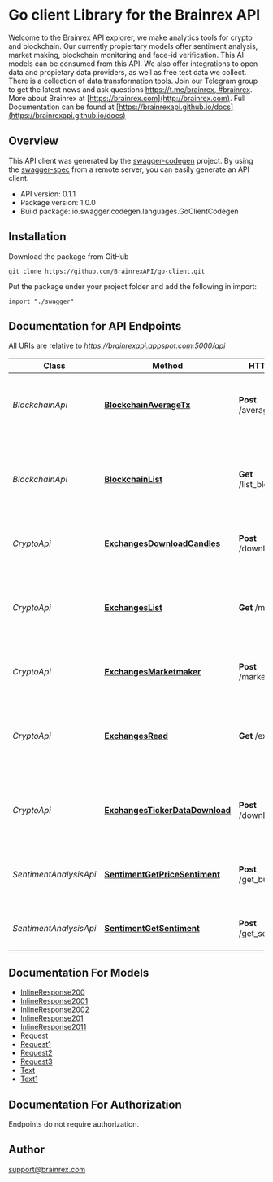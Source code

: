 # Go client Library for the Brainrex API

Welcome to the Brainrex API explorer, we make analytics tools for crypto and blockchain. Our currently propiertary models offer sentiment analysis, market making, blockchain monitoring and face-id verification. This AI models can be consumed from this API. We also offer integrations to open data and propietary data providers, as well as free test data we collect. There is a collection of data transformation tools. Join our Telegram group to get the latest news and ask questions [https://t.me/brainrex, #brainrex](https://t.me/brainrex). More about Brainrex at [https://brainrex.com](http://brainrex.com). Full Documentation can be found at [https://brainrexapi.github.io/docs](https://brainrexapi.github.io/docs)

## Overview
This API client was generated by the [swagger-codegen](https://github.com/swagger-api/swagger-codegen) project.  By using the [swagger-spec](https://github.com/swagger-api/swagger-spec) from a remote server, you can easily generate an API client.

- API version: 0.1.1
- Package version: 1.0.0
- Build package: io.swagger.codegen.languages.GoClientCodegen

## Installation
Download the package from GitHub
```shell
git clone https://github.com/BrainrexAPI/go-client.git
```
Put the package under your project folder and add the following in import:
```golang
import "./swagger"
```

## Documentation for API Endpoints

All URIs are relative to *https://brainrexapi.appspot.com:5000/api*

Class | Method | HTTP request | Description
------------ | ------------- | ------------- | -------------
*BlockchainApi* | [**BlockchainAverageTx**](clients/go/docs/BlockchainApi.md#blockchainaveragetx) | **Post** /average_tx_fee | Calculate average transccion fee of a given blockchain
*BlockchainApi* | [**BlockchainList**](clients/go/docs/BlockchainApi.md#blockchainlist) | **Get** /list_blockchain | The blockchains data structure supported by the Brainrex API
*CryptoApi* | [**ExchangesDownloadCandles**](clients/go/docs/CryptoApi.md#exchangesdownloadcandles) | **Post** /download_candles | Downloads candle format market data
*CryptoApi* | [**ExchangesList**](clients/go/docs/CryptoApi.md#exchangeslist) | **Get** /markets | The markets data structure supported by the Brainrex Market API
*CryptoApi* | [**ExchangesMarketmaker**](clients/go/docs/CryptoApi.md#exchangesmarketmaker) | **Post** /market_making | Market Making as a Service API.
*CryptoApi* | [**ExchangesRead**](clients/go/docs/CryptoApi.md#exchangesread) | **Get** /exchanges | The exchanges data structure supported by the Brainrex API
*CryptoApi* | [**ExchangesTickerDataDownload**](clients/go/docs/CryptoApi.md#exchangestickerdatadownload) | **Post** /download_ticker | Download raw ticker data from major crypto markets
*SentimentAnalysisApi* | [**SentimentGetPriceSentiment**](clients/go/docs/SentimentAnalysisApi.md#sentimentgetpricesentiment) | **Post** /get_buy_sentiment | Sentiment analysis score using a model trained for buy signals.
*SentimentAnalysisApi* | [**SentimentGetSentiment**](clients/go/docs/SentimentAnalysisApi.md#sentimentgetsentiment) | **Post** /get_sentiment | Sentiment analysis for any given blob of text


## Documentation For Models

 - [InlineResponse200](clients/go/docs/InlineResponse200.md)
 - [InlineResponse2001](clients/go/docs/InlineResponse2001.md)
 - [InlineResponse2002](clients/go/docs/InlineResponse2002.md)
 - [InlineResponse201](clients/go/docs/InlineResponse201.md)
 - [InlineResponse2011](clients/go/docs/InlineResponse2011.md)
 - [Request](clients/go/docs/Request.md)
 - [Request1](clients/go/docs/Request1.md)
 - [Request2](clients/go/docs/Request2.md)
 - [Request3](clients/go/docs/Request3.md)
 - [Text](clients/go/docs/Text.md)
 - [Text1](clients/go/docs/Text1.md)


## Documentation For Authorization
 Endpoints do not require authorization.


## Author

support@brainrex.com
